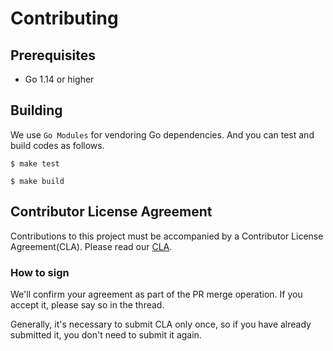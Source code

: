 # Contributing

## Prerequisites

- Go 1.14 or higher

## Building

We use `Go Modules` for vendoring Go dependencies.
And you can test and build codes as follows.

```
$ make test

$ make build
```

## Contributor License Agreement

Contributions to this project must be accompanied by a Contributor License Agreement(CLA). Please read our [CLA](https://zlabjp.github.io/cla/). 

### How to sign

We'll confirm your agreement as part of the PR merge operation.
If you accept it, please say so in the thread.

Generally, it's necessary to submit CLA only once, so if you have already submitted it, you don't need to submit it again.
